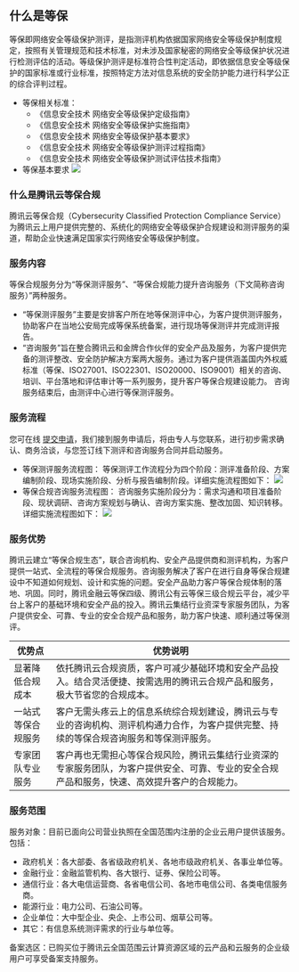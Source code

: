 
## 什么是等保

等保即网络安全等级保护测评，是指测评机构依据国家网络安全等级保护制度规定，按照有关管理规范和技术标准，对未涉及国家秘密的网络安全等级保护状况进行检测评估的活动。等级保护测评是标准符合性判定活动，即依据信息安全等级保护的国家标准或行业标准，按照特定方法对信息系统的安全防护能力进行科学公正的综合评判过程。
- 等保相关标准：
   - 《信息安全技术 网络安全等级保护定级指南》
   - 《信息安全技术 网络安全等级保护实施指南》
   - 《信息安全技术 网络安全等级保护基本要求》
   - 《信息安全技术 网络安全等级保护测评过程指南》
   - 《信息安全技术 网络安全等级保护测试评估技术指南》
- 等保基本要求
![](https://main.qcloudimg.com/raw/fe45c009accc2066531fb7deae8022cd.png)

### 什么是腾讯云等保合规
腾讯云等保合规（Cybersecurity Classified Protection Compliance Service）为腾讯云上用户提供完整的、系统化的网络安全等级保护合规建设和测评服务的渠道，帮助企业快速满足国家实行网络安全等级保护制度。
### 服务内容
等保合规服务分为“等保测评服务”、“等保合规能力提升咨询服务（下文简称咨询服务）”两种服务。
-  “等保测评服务”主要是安排客户所在地等保测评中心，为客户提供测评服务，协助客户在当地公安局完成等保系统备案，进行现场等保测评并完成测评报告。
-  “咨询服务”旨在整合腾讯云和金牌合作伙伴的安全产品及服务，为客户提供完备的测评整改、安全防护解决方案两大服务。通过为客户提供涵盖国内外权威标准（等保、ISO27001、ISO22301、ISO20000、ISO9001）相关的咨询、培训、平台落地和评估审计等一系列服务，提升客户等保合规建设能力。
咨询服务结束后，由测评中心进行等保测评服务。

### 服务流程
您可在线 [提交申请](https://cloud.tencent.com/apply/p/7lm8fpff7y9v)，我们接到服务申请后，将由专人与您联系，进行初步需求确认、商务洽谈，与您签订线下测评和咨询服务合同并启动服务。
-  等保测评服务流程图：
等保测评工作流程分为四个阶段：测评准备阶段、方案编制阶段、现场实施阶段、分析与报告编制阶段。详细实施流程图如下：
![](https://main.qcloudimg.com/raw/4396b48f06d6c7a54dd04b0756e04232.svg)
- 等保合规咨询服务流程图：
咨询服务实施阶段分为：需求沟通和项目准备阶段、现状调研、咨询方案规划与确认、咨询方案实施、整改加固、知识转移。详细实施流程图如下：
![](https://main.qcloudimg.com/raw/cbe4a035575a5cf0bdf024767062a724.svg)

### 服务优势
腾讯云建立“等保合规生态”，联合咨询机构、安全产品提供商和测评机构，为客户提供一站式、全流程的等保合规服务。咨询服务解决了客户在进行自身等保合规建设中不知道如何规划、设计和实施的问题。安全产品助力客户等保合规体制的落地、巩固。同时，腾讯金融云等保四级、腾讯公有云等保三级合规云平台，减少平台上客户的基础环境和安全产品的投入。腾讯云集结行业资深专家服务团队，为客户提供安全、可靠、专业的安全合规产品和服务，助力客户快速、顺利通过等保测评。

| 优势点 | 优势说明 |
| - | - |
| 显著降低合规成本 | 依托腾讯云合规资质，客户可减少基础环境和安全产品投入。结合灵活便捷、按需选用的腾讯云合规产品和服务，极大节省您的合规成本。 |
| 一站式等保合规服务 | 客户无需头疼云上的信息系统综合规划建设，腾讯云与专业的咨询机构、测评机构通力合作，为客户提供完整、持续的等保合规咨询服务和等保测评服务。 |
| 专家团队专业服务 | 客户再也无需担心等保合规风险，腾讯云集结行业资深的专家服务团队，为客户提供安全、可靠、专业的安全合规产品和服务，快速、高效提升客户的合规能力。 |

### 服务范围
服务对象：目前已面向公司营业执照在全国范围内注册的企业云用户提供该服务。包括：
- 政府机关：各大部委、各省级政府机关、各地市级政府机关、各事业单位等。
- 金融行业：金融监管机构、各大银行、证券、保险公司等。
- 通信行业：各大电信运营商、各省电信公司、各地市电信公司、各类电信服务商。
- 能源行业：电力公司、石油公司等。
- 企业单位：大中型企业、央企、上市公司、烟草公司等。
- 其它：有信息系统测评需求的行业与单位等。

备案选区：已购买位于腾讯云全国范围云计算资源区域的云产品和云服务的企业级用户可享受备案支持服务。

